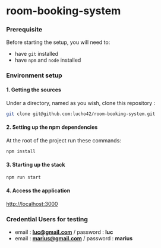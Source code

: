 # room-booking-system

### Prerequisite

Before starting the setup, you will need to:

- have `git` installed
- have `npm` and `node` installed

### Environment setup

#### 1. Getting the sources

Under a directory, named as you wish, clone this repository :

```bash
git clone git@github.com:lucho42/room-booking-system.git
```

#### 2. Setting up the npm dependencies

At the root of the project run these commands:

```bash
npm install
```

#### 3. Starting up the stack

```bash
npm run start
```

#### 4. Access the application 
[http://localhost:3000](http://localhost:3000)

### Credential Users for testing

* email : **luc@gmail.com** / password : **luc**
* email : **marius@gmail.com** / password : **marius**

